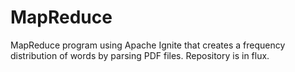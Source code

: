 # MapReduce

MapReduce program using Apache Ignite that creates a frequency distribution of words by parsing PDF files. Repository is in flux.
